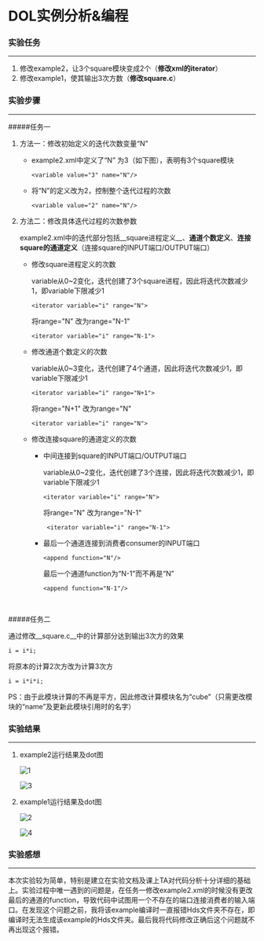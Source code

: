 # DOL实例分析&编程

### 实验任务

***

1. 修改example2，让3个square模块变成2个（__修改xml的iterator__）
2. 修改example1，使其输出3次方数（__修改square.c__）

### 实验步骤

***

#####任务一

1. 方法一：修改初始定义的迭代次数变量“N”

   * example2.xml中定义了“N” 为3（如下图），表明有3个square模块

     `<variable value="3" name="N"/>`

   * 将“N”的定义改为2，控制整个迭代过程的次数

     `<variable value="2" name="N"/>`

2. 方法二：修改具体迭代过程的次数参数

   example2.xml中的迭代部分包括__square进程定义__、__通道个数定义__、__连接square的通道定义__（连接square的INPUT端口/OUTPUT端口）

   * 修改square进程定义的次数

     variable从0~2变化，迭代创建了3个square进程，因此将迭代次数减少1，即variable下限减少1

     `<iterator variable="i" range="N">`

     将range="N"  改为range="N-1"  

     `<iterator variable="i" range="N-1">`

   * 修改通道个数定义的次数

     variable从0~3变化，迭代创建了4个通道，因此将迭代次数减少1，即variable下限减少1

     `<iterator variable="i" range="N+1">`


     将range="N+1"  改为range="N"  

     `<iterator variable="i" range="N">`

   * 修改连接square的通道定义的次数

     * 中间连接到square的INPUT端口/OUTPUT端口

       variable从0~2变化，迭代创建了3个连接，因此将迭代次数减少1，即variable下限减少1  

        `<iterator variable="i" range="N">`
           
        将range="N"  改为range="N-1"  

        ` <iterator variable="i" range="N-1">`

     * 最后一个通道连接到消费者consumer的INPUT端口

       `<append function="N"/>`

        最后一个通道function为“N-1”而不再是“N”

        `<append function="N-1"/>`

     ​


#####任务二

通过修改__square.c__中的计算部分达到输出3次方的效果

`i = i*i;`

将原本的计算2次方改为计算3次方

`i = i*i*i;`

PS：由于此模块计算的不再是平方，因此修改计算模块名为“cube”（只需更改模块的“name”及更新此模块引用时的名字）



### 实验结果

***

1. example2运行结果及dot图

   ![1](http://p1.bqimg.com/567571/00f1781ade617e7c.png)

   ![3](http://p1.bpimg.com/567571/8d7c9440e4829bae.png)

2. example1运行结果及dot图

   ![2](http://p1.bpimg.com/567571/b21c6ca12fa587d8.png)

   ![4](http://i1.piimg.com/567571/548d287049fe14ac.png)




### 实验感想

***

本次实验较为简单，特别是建立在实验文档及课上TA对代码分析十分详细的基础上。实验过程中唯一遇到的问题是，在任务一修改example2.xml的时候没有更改最后的通道的function，导致代码中试图用一个不存在的端口连接消费者的输入端口。在发现这个问题之前，我将该example编译时一直报错Hds文件夹不存在，即编译时无法生成该example的Hds文件夹。最后我将代码修改正确后这个问题就不再出现这个报错。

